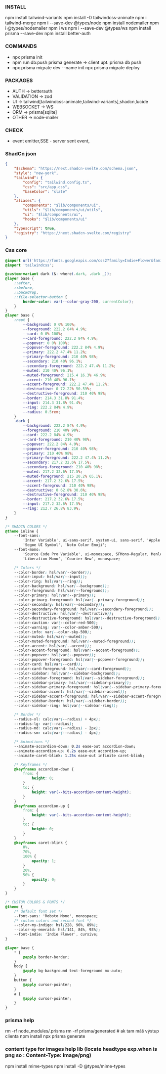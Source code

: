### INSTALL

npm install tailwind-variants
npm install -D tailwindcss-animate
npm i tailwind-merge
npm i --save-dev @types/node
npm install nodemailer
npm i @types/nodemailer
npm i ws
npm i --save-dev @types/ws
npm install prisma --save-dev
npm install better-auth

### COMMANDS

- npx prisma init
- npm run db:push
  prisma generate -> client upt.
  prisma db push
- npx prisma migrate dev --name init
  npx prisma migrate deploy

### PACKAGES

- AUTH -> betterauth
- VALIDATION -> zod
- UI -> tailwind[tailwindcss-animate,tailwind-variants],shadcn,lucide
- WEBSOCKET -> WS
- ORM -> prisma[sqlite]
- OTHER -> node-mailer

### CHECK

- event emitter,SSE - server sent event,

### ShadCn json

```json
{
	"$schema": "https://next.shadcn-svelte.com/schema.json",
	"style": "new-york",
	"tailwind": {
		"config": "tailwind.config.ts",
		"css": "src/app.css",
		"baseColor": "slate"
	},
	"aliases": {
		"components": "$lib/components/ui",
		"utils": "$lib/components/ui/utils",
		"ui": "$lib/components/ui",
		"hooks": "$lib/components/ui"
	},
	"typescript": true,
	"registry": "https://next.shadcn-svelte.com/registry"
}
```

### Css core

```css
@import url('https://fonts.googleapis.com/css2?family=Indie+Flower&family=Roboto+Mono:ital,wght@0,100..700;1,100..700&display=swap');
@import 'tailwindcss';

@custom-variant dark (&: where(.dark, .dark _));
@layer base {
	::after,
	::before,
	::backdrop,
	::file-selector-button {
		border-color: var(--color-gray-200, currentColor);
	}
}
@layer base {
	:root {
		--background: 0 0% 100%;
		--foreground: 222.2 84% 4.9%;
		--card: 0 0% 100%;
		--card-foreground: 222.2 84% 4.9%;
		--popover: 0 0% 100%;
		--popover-foreground: 222.2 84% 4.9%;
		--primary: 222.2 47.4% 11.2%;
		--primary-foreground: 210 40% 98%;
		--secondary: 210 40% 96.1%;
		--secondary-foreground: 222.2 47.4% 11.2%;
		--muted: 210 40% 96.1%;
		--muted-foreground: 215.4 16.3% 46.9%;
		--accent: 210 40% 96.1%;
		--accent-foreground: 222.2 47.4% 11.2%;
		--destructive: 0 72.22% 50.59%;
		--destructive-foreground: 210 40% 98%;
		--border: 214.3 31.8% 91.4%;
		--input: 214.3 31.8% 91.4%;
		--ring: 222.2 84% 4.9%;
		--radius: 0.5rem;
	}
	.dark {
		--background: 222.2 84% 4.9%;
		--foreground: 210 40% 98%;
		--card: 222.2 84% 4.9%;
		--card-foreground: 210 40% 98%;
		--popover: 222.2 84% 4.9%;
		--popover-foreground: 210 40% 98%;
		--primary: 210 40% 98%;
		--primary-foreground: 222.2 47.4% 11.2%;
		--secondary: 217.2 32.6% 17.5%;
		--secondary-foreground: 210 40% 98%;
		--muted: 217.2 32.6% 17.5%;
		--muted-foreground: 215 20.2% 65.1%;
		--accent: 217.2 32.6% 17.5%;
		--accent-foreground: 210 40% 98%;
		--destructive: 0 62.8% 30.6%;
		--destructive-foreground: 210 40% 98%;
		--border: 217.2 32.6% 17.5%;
		--input: 217.2 32.6% 17.5%;
		--ring: 212.7 26.8% 83.9%;
	}
}

/* SHADCN COLORS */
@theme inline {
	--font-sans:
		'Inter Variable', ui-sans-serif, system-ui, sans-serif, 'Apple Color Emoji', 'Segoe UI Emoji',
		'Segoe UI Symbol', 'Noto Color Emoji';
	--font-mono:
		'Source Code Pro Variable', ui-monospace, SFMono-Regular, Menlo, Monaco, Consolas,
		'Liberation Mono', 'Courier New', monospace;

	/* Colors */
	--color-border: hsl(var(--border));
	--color-input: hsl(var(--input));
	--color-ring: hsl(var(--ring));
	--color-background: hsl(var(--background));
	--color-foreground: hsl(var(--foreground));
	--color-primary: hsl(var(--primary));
	--color-primary-foreground: hsl(var(--primary-foreground));
	--color-secondary: hsl(var(--secondary));
	--color-secondary-foreground: hsl(var(--secondary-foreground));
	--color-destructive: hsl(var(--destructive));
	--color-destructive-foreground: hsl(var(--destructive-foreground));
	--color-caution: var(--color-red-500);
	--color-warning: var(--color-amber-500);
	--color-info: var(--color-sky-500);
	--color-muted: hsl(var(--muted));
	--color-muted-foreground: hsl(var(--muted-foreground));
	--color-accent: hsl(var(--accent));
	--color-accent-foreground: hsl(var(--accent-foreground));
	--color-popover: hsl(var(--popover));
	--color-popover-foreground: hsl(var(--popover-foreground));
	--color-card: hsl(var(--card));
	--color-card-foreground: hsl(var(--card-foreground));
	--color-sidebar: hsl(var(--sidebar-background));
	--color-sidebar-foreground: hsl(var(--sidebar-foreground));
	--color-sidebar-primary: hsl(var(--sidebar-primary));
	--color-sidebar-primary-foreground: hsl(var(--sidebar-primary-foreground));
	--color-sidebar-accent: hsl(var(--sidebar-accent));
	--color-sidebar-accent-foreground: hsl(var(--sidebar-accent-foreground));
	--color-sidebar-border: hsl(var(--sidebar-border));
	--color-sidebar-ring: hsl(var(--sidebar-ring));

	/* Border */
	--radius-xl: calc(var(--radius) + 4px);
	--radius-lg: var(--radius);
	--radius-md: calc(var(--radius) - 2px);
	--radius-sm: calc(var(--radius) - 4px);

	/* Animations */
	--animate-accordion-down: 0.2s ease-out accordion-down;
	--animate-accordion-up: 0.2s ease-out accordion-up;
	--animate-caret-blink: 1.25s ease-out infinite caret-blink;

	/* Keyframes */
	@keyframes accordion-down {
		from: {
			height: 0;
		}
		to: {
			height: var(--bits-accordion-content-height);
		}
	}
	@keyframes accordion-up {
		from: {
			height: var(--bits-accordion-content-height);
		}
		to: {
			height: 0;
		}
	}
	@keyframes caret-blink {
		0%,
		70%,
		100% {
			opacity: 1;
		}
		20%,
		50% {
			opacity: 0;
		}
	}
}

/* CUSTOM COLORS & FONTS */
@theme {
	/* default font set */
	--font-sans: 'Roboto Mono', monospace;
	/* custom colors and second font */
	--color-my-indigo: hsl(228, 96%, 89%);
	--color-my-emerald: hsl(141, 84%, 93%);
	--font-indie: 'Indie Flower', cursive;
}

@layer base {
	* {
		@apply border-border;
	}
	body {
		@apply bg-background text-foreground mx-auto;
	}
	button {
		@apply cursor-pointer;
	}
	a {
		@apply cursor-pointer;
	}
}
```

### prisma help

rm -rf node_modules/.prisma
rm -rf prisma/generated # ak tam máš výstup clienta
npm install
npx prisma generate

### content type for images help lib (locate headtype exp.when is png so : Content-Type: image/png)

npm install mime-types
npm install -D @types/mime-types




